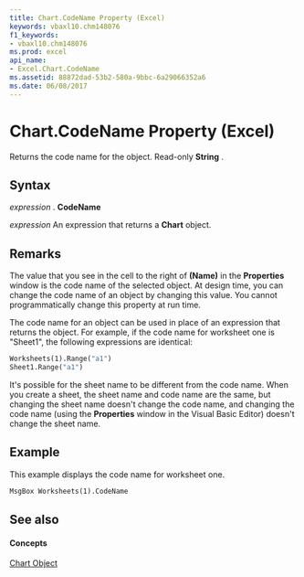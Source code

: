 ```yaml
---
title: Chart.CodeName Property (Excel)
keywords: vbaxl10.chm148076
f1_keywords:
- vbaxl10.chm148076
ms.prod: excel
api_name:
- Excel.Chart.CodeName
ms.assetid: 88872dad-53b2-580a-9bbc-6a29066352a6
ms.date: 06/08/2017
---
```



# Chart.CodeName Property (Excel)

Returns the code name for the object. Read-only  **String** .


## Syntax

 _expression_ . **CodeName**

 _expression_ An expression that returns a **Chart** object.


## Remarks

The value that you see in the cell to the right of  **(Name)** in the **Properties** window is the code name of the selected object. At design time, you can change the code name of an object by changing this value. You cannot programmatically change this property at run time.

The code name for an object can be used in place of an expression that returns the object. For example, if the code name for worksheet one is "Sheet1", the following expressions are identical:




```vb
Worksheets(1).Range("a1") 
Sheet1.Range("a1")
```

It's possible for the sheet name to be different from the code name. When you create a sheet, the sheet name and code name are the same, but changing the sheet name doesn't change the code name, and changing the code name (using the  **Properties** window in the Visual Basic Editor) doesn't change the sheet name.


## Example

This example displays the code name for worksheet one.


```vb
MsgBox Worksheets(1).CodeName
```


## See also


#### Concepts


[Chart Object](Excel.Chart(object).md)

